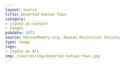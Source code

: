 ```yaml
---
layout: source
title: Deserted Kansas Town
category: 
- coyote-as-varmint
- Images
pubdate: 1873
source: KansasMemory.org, Kansas Historical Society 
type: image
tags: 
- Coyote as Art
img: /sources/img/deserted-kansas-town.jpg 
---
```

